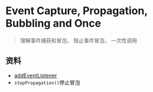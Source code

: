 # Event Capture, Propagation, Bubbling and Once

> 理解事件捕获和冒泡， 阻止事件冒泡， 一次性调用

## 资料

* [addEventListener](https://developer.mozilla.org/en-US/docs/Web/API/EventTarget/addEventListener)
* `stopPropagation()`停止冒泡